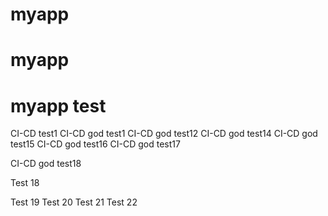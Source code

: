 # myapp
# myapp
# myapp test
CI-CD test1
CI-CD god test1
CI-CD god test12
CI-CD god test14
CI-CD god test15
CI-CD god test16
CI-CD god test17

CI-CD god test18

Test 18

Test 19
Test 20
Test 21
Test 22
